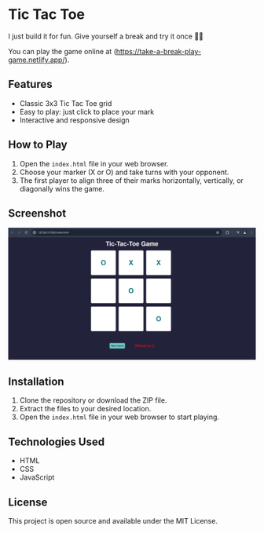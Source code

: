 # Tic Tac Toe

I just build it for fun. Give yourself a break and try it once 🤗🌟

You can play the game online at (https://take-a-break-play-game.netlify.app/).

## Features

- Classic 3x3 Tic Tac Toe grid
- Easy to play: just click to place your mark
- Interactive and responsive design

## How to Play

1. Open the `index.html` file in your web browser.
2. Choose your marker (X or O) and take turns with your opponent.
3. The first player to align three of their marks horizontally, vertically, or diagonally wins the game.

## Screenshot

![Tic Tac Toe Screenshot](screenshot.png)

## Installation

1. Clone the repository or download the ZIP file.
2. Extract the files to your desired location.
3. Open the `index.html` file in your web browser to start playing.

## Technologies Used

- HTML
- CSS
- JavaScript

## License

This project is open source and available under the MIT License.

